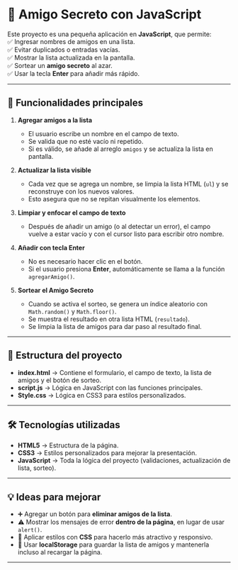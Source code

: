 # 🎁 Amigo Secreto con JavaScript  

Este proyecto es una pequeña aplicación en **JavaScript**, que permite:  
✅ Ingresar nombres de amigos en una lista.  
✅ Evitar duplicados o entradas vacías.  
✅ Mostrar la lista actualizada en la pantalla.  
✅ Sortear un **amigo secreto** al azar.  
✅ Usar la tecla **Enter** para añadir más rápido.  

---

## 🚀 Funcionalidades principales  

1. **Agregar amigos a la lista**  
   - El usuario escribe un nombre en el campo de texto.  
   - Se valida que no esté vacío ni repetido.  
   - Si es válido, se añade al arreglo `amigos` y se actualiza la lista en pantalla.  

2. **Actualizar la lista visible**  
   - Cada vez que se agrega un nombre, se limpia la lista HTML (`ul`) y se reconstruye con los nuevos valores.  
   - Esto asegura que no se repitan visualmente los elementos.  

3. **Limpiar y enfocar el campo de texto**  
   - Después de añadir un amigo (o al detectar un error), el campo vuelve a estar vacío y con el cursor listo para escribir otro nombre.  

4. **Añadir con tecla Enter**  
   - No es necesario hacer clic en el botón.  
   - Si el usuario presiona **Enter**, automáticamente se llama a la función `agregarAmigo()`.  

5. **Sortear el Amigo Secreto**  
   - Cuando se activa el sorteo, se genera un índice aleatorio con `Math.random()` y `Math.floor()`.  
   - Se muestra el resultado en otra lista HTML (`resultado`).  
   - Se limpia la lista de amigos para dar paso al resultado final.  

---

## 📂 Estructura del proyecto  

- **index.html** → Contiene el formulario, el campo de texto, la lista de amigos y el botón de sorteo.  
- **script.js** → Lógica en JavaScript con las funciones principales.  
- **Style.css** → Lógica en CSS3 para estilos personalizados.

---

## 🛠️ Tecnologías utilizadas  

- **HTML5** → Estructura de la página.  
- **CSS3** → Estilos personalizados para mejorar la presentación.  
- **JavaScript** → Toda la lógica del proyecto (validaciones, actualización de lista, sorteo).  

---

## 💡 Ideas para mejorar  

- ➕ Agregar un botón para **eliminar amigos de la lista**.  
- ⚠️ Mostrar los mensajes de error **dentro de la página**, en lugar de usar `alert()`.  
- 🎨 Aplicar estilos con **CSS** para hacerlo más atractivo y responsivo.  
- 💾 Usar **localStorage** para guardar la lista de amigos y mantenerla incluso al recargar la página.  

---
